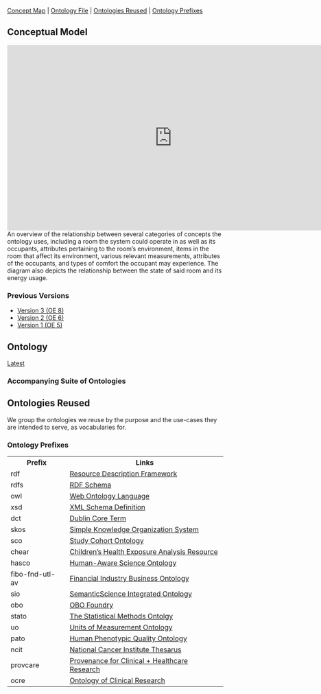 [Concept Map](#conceptual-model) | [Ontology File](#ontologies) | [Ontologies Reused](#ontologies-reused) | [Ontology Prefixes](#ontology-prefixes)

## Conceptual Model

<iframe src="https://miro.com/app/live-embed/uXjVPKqt2Qc=/?moveToViewport=-1199,-757,3008,1724&embedId=49044941042" frameborder="0" scrolling="no" allowfullscreen width="768" height="432"></iframe>
An overview of the relationship between several categories of concepts the ontology uses, including a room the system could operate in as well as its occupants, attributes pertaining to the room’s environment, items in the room that affect its environment, various relevant measurements, attributes of the occupants, and types of comfort the occupant may experience. The diagram also depicts the relationship between the state of said room and its energy usage.

### Previous Versions

- [Version 3 (OE 8)](files/OE_8_IEQManagementSystem_ConceptualModel.pdf)
- [Version 2 (OE 6)](files/OE_6_IEQManagementSystem_ConceptualModel.pdf)
- [Version 1 (OE 5)](files/OE_5_IEQManagementSystem_ConceptualModel.pdf)

## Ontology

[Latest](https://raw.githubusercontent.com/tetherless-world/ontology-engineering/indoor-environment-manager/oe2022/indoor-environment-manager/indoor-environment-manager.rdf)

### Accompanying Suite of Ontologies


## Ontologies Reused

We group the ontologies we reuse by the purpose and the use-cases they are intended to serve, as vocabularies for.

### Ontology Prefixes

<table style="width:100%">
  <tr>
    <th>Prefix</th>
    <th>Links</th>
  </tr>
  <tr>
    <td>rdf</td>
    <td><a href="http://www.w3.org/1999/02/22-rdf-syntax-ns">Resource Description Framework</a></td>
  </tr>
  <tr>
    <td>rdfs</td>
    <td><a href="http://www.w3.org/2000/01/rdf-schema"> RDF Schema</a> </td>
  </tr>
  <tr>
    <td>owl</td>
    <td><a href="http://www.w3.org/2002/07/owl#">Web Ontology Language </a> </td>
  </tr>
  <tr>
    <td> xsd</td>
    <td> <a href="http://www.w3.org/2001/XMLSchema#">XML Schema Definition</a></td>
  </tr>
  <tr>
    <td>dct</td>
    <td> <a href="http://purl.org/dc/terms/">Dublin Core Term</a> </td>
  </tr>
  <tr>
    <td>skos</td>
    <td> <a href="http://www.w3.org/2004/02/skos/core#">Simple Knowledge Organization System</a></td>
  </tr>
  <tr>
    <td>sco</td>
    <td> <a href="https://idea.tw.rpi.edu/projects/heals/studycohort/"> Study Cohort Ontology</a> </td>
  </tr>
  <tr>
    <td>chear</td>
    <td> <a href="http://hadatac.org/ont/chear#">Children’s Health Exposure Analysis Resource</a></td>
  </tr>
  <tr>
    <td>hasco</td>
    <td> <a href="http://hadatac.org/ont/hasco#"> Human-Aware Science Ontology</a> </td>
  </tr>
  <tr>
    <td>fibo-fnd-utl-av</td>
    <td> <a href="http://www.omg.org/spec/EDMC-FIBO/FND/Utilities/AnnotationVocabulary/">Financial Industry Business
        Ontology</a> </td>
  </tr>
  <tr>
    <td>sio</td>
    <td> <a href="http://semanticscience.org/resource/">SemanticScience Integrated Ontology</a> </td>
  </tr>
  <tr>
    <td>obo</td>
    <td> <a href="http://purl.obolibrary.org/obo/">OBO Foundry</a> </td>
  </tr>
  <tr>
    <td>stato</td>
    <td> <a href="http://purl.obolibrary.org/obo/STATO_">The Statistical Methods Ontolgy</a> </td>
  </tr>
  <tr>
    <td>uo</td>
    <td><a href="http://purl.obolibrary.org/obo/UO_"> Units of Measurement Ontology</a> </td>
  </tr>
  <tr>
    <td>pato</td>
    <td> <a href="http://purl.obolibrary.org/obo/PATO_"> Human Phenotypic Quality Ontology</a> </td>
  </tr>
  <tr>
    <td>ncit</td>
    <td> <a href="http://purl.obolibrary.org/obo/NCI_">National Cancer Institute Thesarus</a> </td>
  </tr>
  <tr>
    <td>provcare</td>
    <td> <a href="http://www.case.edu/ProvCaRe/provcare#">Provenance for Clinical + Healthcare Research</a> </td>
  </tr>
  <tr>
    <td>ocre</td>
    <td> <a href="http://purl.org/net/OCRe/OCRe.owl/#"> Ontology of Clinical Research</a> </td>
  </tr>
</table>
